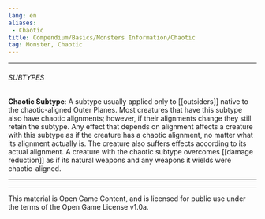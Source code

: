 ```yaml
---
lang: en
aliases:
 - Chaotic
title: Compendium/Basics/Monsters Information/Chaotic
tag: Monster, Chaotic
---
```



---

###### SUBTYPES



**Chaotic Subtype**: A subtype usually applied only to [[outsiders]] native to the chaotic-aligned Outer Planes. Most creatures that have this subtype also have chaotic alignments; however, if their alignments change they still retain the subtype. Any effect that depends on alignment affects a creature with this subtype as if the creature has a chaotic alignment, no matter what its alignment actually is. The creature also suffers effects according to its actual alignment. A creature with the chaotic subtype overcomes [[damage reduction]] as if its natural weapons and any weapons it wields were chaotic-aligned.



---

---

This material is Open Game Content, and is licensed for public use under the terms of the Open Game License v1.0a.

